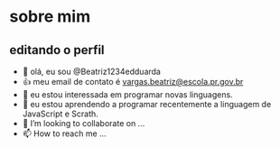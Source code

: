 # sobre mim

## editando o perfil

- 👋 olá, eu sou @Beatriz1234edduarda
- :+1: meu email de contato é vargas.beatriz@escola.pr.gov.br
- 👀 eu estou interessada em programar novas linguagens.
- 🌱 eu estou aprendendo a programar recentemente a linguagem de JavaScript e Scrath.
- 💞️ I’m looking to collaborate on ...
- 📫 How to reach me ...

<!---
Beatriz1234edduarda/Beatriz1234edduarda is a ✨ special ✨ repository because its `README.md` (this file) appears on your GitHub profile.
You can click the Preview link to take a look at your changes.
--->
